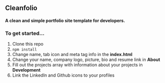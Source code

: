 ## Cleanfolio
#### A clean and simple portfolio site template for developers.

### To get started...

1. Clone this repo
2. ```npm install```
3. Change name, tab icon and meta tag info in the **index.html**
4. Change your name, company logo, picture, bio and resume link in **About**
5. Fill out the projects array with information about your projects in **Development**
6. Link the LinkedIn and Github icons to your profiles

